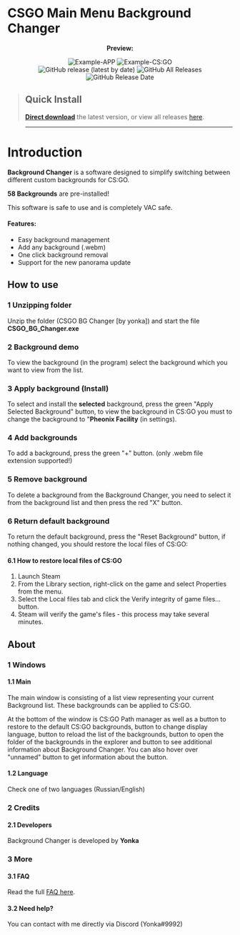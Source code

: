 # CSGO Main Menu Background Changer
<p align=center style><b>Preview:</b></p>
<div align=center>
 <img alt="Example-APP" src="https://www.linkpicture.com/q/Снимок-экрана-2020-09-19-045644.png">
 <img alt="Example-CS:GO" src="https://www.linkpicture.com/q/Counter-strike-Global-Offensive-Screenshot-2020.09.19-04.52.47.09.png">
 <br>
 <img alt="GitHub release (latest by date)" src="https://img.shields.io/github/v/release/yonka2019/CSGO-BG-Changer">
 <img alt="GitHub All Releases" src="https://img.shields.io/github/downloads/yonka2019/CSGO-BG-Changer/total?color=2">
 <img alt="GitHub Release Date" src="https://img.shields.io/github/release-date/yonka2019/CSGO-BG-Changer?color=red&label=latest%20release">
</div>

> ## Quick Install
>
> [**Direct download**](https://github.com/yonka2019/CSGO-BG-Changer/releases/download/1.0/CSGO.BG.Changer.by.yonka.rar) the latest version, or view all releases [here](https://github.com/yonka2019/CSGO-BG-Changer/releases).

> ---





# Introduction

**Background Changer** is a software designed to simplify switching between different custom backgrounds for CS:GO.

**58 Backgrounds** are pre-installed!

This software is safe to use and is completely VAC safe.

#### Features:

- Easy background management
- Add any background (.webm)
- One click background removal
- Support for the new panorama update



## How to use

### 1 Unzipping folder
 Unzip the folder (CSGO BG Changer \[by yonka\]) and start the file **CSGO_BG_Changer.exe**
 
### 2 Background demo
 To view the background (in the program) select the background which you want to view from the list.

### 3 Apply background (Install)
 To select and install the **selected** background, press the green "Apply Selected Background" button, to view the background in CS:GO you must to change the background to "**Pheonix Facility** (in settings).
 
### 4 Add backgrounds

 To add a background, press the green "+" button. (only .webm file extension supported!)
 
### 5 Remove background

 To delete a background from the Background Changer, you need to select it from the background list and then press the red "X" button.
 
### 6 Return default background
 To return the default background, press the "Reset Background" button, if nothing changed, you should restore the local files of CS:GO:
 
 #### 6.1 How to restore local files of CS:GO
 1. Launch Steam
 2. From the Library section, right-click on the game and select Properties from the menu.
 3. Select the Local files tab and click the Verify integrity of game files... button.
 4. Steam will verify the game's files - this process may take several minutes.




## About

### 1 Windows

#### 1.1 Main

The main window is consisting of a list view representing your current Background list. These backgrounds can be applied to CS:GO.

At the bottom of the window is CS:GO Path manager as well as a button to restore to the default CS:GO backgrounds,  button to change display language,  button to reload the list of the backgrounds, button to open the folder of the backgrounds in the explorer and button to see additional information about Background Changer.
You can also hover over "unnamed" button to get information about the button.

#### 1.2 Language

Check one of two languages (Russian/English) 

### 2 Credits

#### 2.1 Developers

Background Changer is developed by **Yonka**

### 3 More

#### 3.1 FAQ

Read the full [FAQ here](faq.md).

#### 3.2 Need help?

You can contact with me directly via Discord (Yonka#9992)

